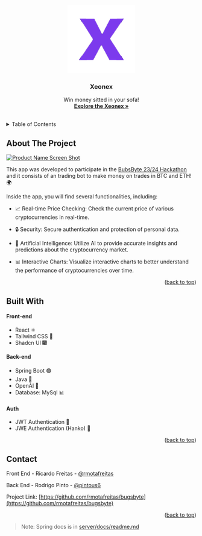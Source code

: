 <a name="readme-top" id="readme-top"></a>

<!-- PROJECT LOGO -->
<br />
<div align="center">
  <a href="#">
    <img src="./client/public/icon.png" alt="Logo" width="180" height="180">
  </a>

  <h3 align="center">Xeonex</h3>

  <p align="center">
    Win money sitted in your sofa!
    <br />
    <a href="#"><strong>Explore the Xeonex »</strong></a>
    <br />
    <br />
  </p>
</div>

<!-- TABLE OF CONTENTS -->
<details>
  <summary>Table of Contents</summary>
  <ol>
    <li>
      <a href="#about-the-project">About The Project</a>
    </li>
    <li>
        <a href="#built-with">Built with</a>
        <ul>
            <li><a href="#front-end">Front end</a></li>
            <li><a href="#back-end">Back end</a></li>
            <li><a href="#authentication">Authentication</a></li>
      </ul>
    </li>
    <li><a href="#contact">Contact</a></li>
  </ol>
</details>

<!-- ABOUT THE PROJECT -->

## About The Project

[![Product Name Screen Shot](./client/public/screen.png)](#)

This app was developed to participate in the [BubsByte 23/24 Hackathon](https://bugsbyte.org/) and it consists of an trading bot to make money on trades in BTC and ETH! 🌍

Inside the app, you will find several functionalities, including:

- 📈 Real-time Price Checking: Check the current price of various cryptocurrencies in real-time.

- 🔒 Security: Secure authentication and protection of personal data.

- 🤖 Artificial Intelligence: Utilize AI to provide accurate insights and predictions about the cryptocurrency market.

- 📊 Interactive Charts: Visualize interactive charts to better understand the performance of cryptocurrencies over time.




<p align="right">(<a href="#readme-top">back to top</a>)</p>

## Built With

#### Front-end

- React ⚛️
- Tailwind CSS 🎨
- Shadcn UI 🎆


#### Back-end

- Spring Boot 🟢
- Java 📘
-  OpenAI 🧠
 -  Database: MySql 📊


#### Auth
- JWT Authentication 🔐
- JWE Authentication (Hanko) 🔐

<p align="right">(<a href="#readme-top">back to top</a>)</p>

<!-- CONTACT -->

## Contact

Front End - Ricardo Freitas - [@rmotafreitas](https://x.com/rmotafreitas)

Back End - Rodrigo Pinto - [@pintous6](https://x.com/pintous6)


Project Link: [https://github.com/rmotafreitas/bugsbyte](https://github.com/rmotafreitas/bugsbyte)

<p align="right">(<a href="#readme-top">back to top</a>)</p>

> Note: Spring docs is in [server/docs/readme.md](./server/docs/readme.md)

